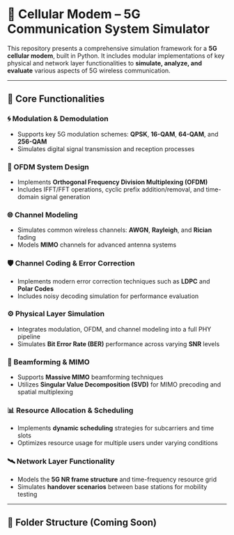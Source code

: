 # 📶 Cellular Modem – 5G Communication System Simulator

This repository presents a comprehensive simulation framework for a **5G cellular modem**, built in Python. It includes modular implementations of key physical and network layer functionalities to **simulate, analyze, and evaluate** various aspects of 5G wireless communication.

---

## 🚀 Core Functionalities

### 🌀 Modulation & Demodulation
- Supports key 5G modulation schemes: **QPSK**, **16-QAM**, **64-QAM**, and **256-QAM**
- Simulates digital signal transmission and reception processes

### 📡 OFDM System Design
- Implements **Orthogonal Frequency Division Multiplexing (OFDM)**
- Includes IFFT/FFT operations, cyclic prefix addition/removal, and time-domain signal generation

### 🌐 Channel Modeling
- Simulates common wireless channels: **AWGN**, **Rayleigh**, and **Rician** fading
- Models **MIMO** channels for advanced antenna systems

### 🛡️ Channel Coding & Error Correction
- Implements modern error correction techniques such as **LDPC** and **Polar Codes**
- Includes noisy decoding simulation for performance evaluation

### ⚙️ Physical Layer Simulation
- Integrates modulation, OFDM, and channel modeling into a full PHY pipeline
- Simulates **Bit Error Rate (BER)** performance across varying **SNR** levels

### 📶 Beamforming & MIMO
- Supports **Massive MIMO** beamforming techniques
- Utilizes **Singular Value Decomposition (SVD)** for MIMO precoding and spatial multiplexing

### 📊 Resource Allocation & Scheduling
- Implements **dynamic scheduling** strategies for subcarriers and time slots
- Optimizes resource usage for multiple users under varying conditions

### 🛰️ Network Layer Functionality
- Models the **5G NR frame structure** and time-frequency resource grid
- Simulates **handover scenarios** between base stations for mobility testing

---

## 📁 Folder Structure (Coming Soon)
